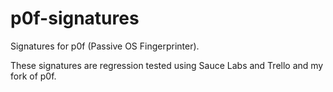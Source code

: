 p0f-signatures
==============

Signatures for p0f (Passive OS Fingerprinter).

These signatures are regression tested using Sauce Labs and Trello and my fork of p0f.